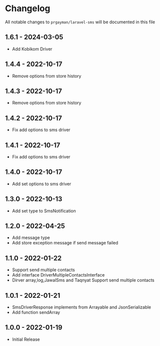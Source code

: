 # Changelog

All notable changes to `prgayman/laravel-sms` will be documented in this file

## 1.6.1 - 2024-03-05

-   Add Kobikom Driver

## 1.4.4 - 2022-10-17

-   Remove options from store history

## 1.4.3 - 2022-10-17

-   Remove options from store history

## 1.4.2 - 2022-10-17

-   Fix add options to sms driver

## 1.4.1 - 2022-10-17

-   Fix add options to sms driver

## 1.4.0 - 2022-10-17

-   Add set options to sms driver

## 1.3.0 - 2022-10-13

-   Add set type to SmsNotification

## 1.2.0 - 2022-04-25

-   Add message type
-   Add store exception message if send message failed

## 1.1.0 - 2022-01-22

-   Support send multiple contacts
-   Add interface DriverMultipleContactsInterface
-   Dirver array,log,JawalSms and Taqnyat Support send multiple contacts

## 1.0.1 - 2022-01-21

-   SmsDriverResponse implements from Arrayable and JsonSerializable
-   Add function sendArray

## 1.0.0 - 2022-01-19

-   Initial Release

